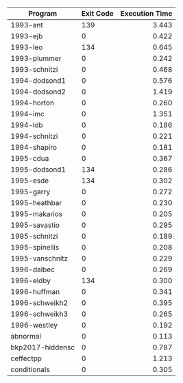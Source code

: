 | Program | Exit Code | Execution Time |
| ------- |:--------- | --------------:|
| 1993-ant | 139 | 3.443 |
| 1993-ejb | 0 | 0.422 |
| 1993-leo | 134 | 0.645 |
| 1993-plummer | 0 | 0.242 |
| 1993-schnitzi | 0 | 0.468 |
| 1994-dodsond1 | 0 | 0.576 |
| 1994-dodsond2 | 0 | 1.419 |
| 1994-horton | 0 | 0.260 |
| 1994-imc | 0 | 1.351 |
| 1994-ldb | 0 | 0.186 |
| 1994-schnitzi | 0 | 0.221 |
| 1994-shapiro | 0 | 0.181 |
| 1995-cdua | 0 | 0.367 |
| 1995-dodsond1 | 134 | 0.286 |
| 1995-esde | 134 | 0.302 |
| 1995-garry | 0 | 0.272 |
| 1995-heathbar | 0 | 0.230 |
| 1995-makarios | 0 | 0.205 |
| 1995-savastio | 0 | 0.295 |
| 1995-schnitzi | 0 | 0.189 |
| 1995-spinellis | 0 | 0.208 |
| 1995-vanschnitz | 0 | 0.229 |
| 1996-dalbec | 0 | 0.269 |
| 1996-eldby | 134 | 0.300 |
| 1996-huffman | 0 | 0.341 |
| 1996-schweikh2 | 0 | 0.395 |
| 1996-schweikh3 | 0 | 0.265 |
| 1996-westley | 0 | 0.192 |
| abnormal | 0 | 0.113 |
| bkp2017-hiddensc | 0 | 0.787 |
| ceffectpp | 0 | 1.213 |
| conditionals | 0 | 0.305 |

